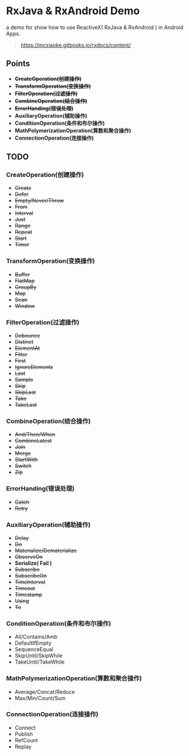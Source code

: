# RxJava & RxAndroid Demo

a demo for show how to use ReactiveX( RxJava & RxAndroid ) in Android Apps.
> https://mcxiaoke.gitbooks.io/rxdocs/content/

## Points

- ~~**CreateOperation(创建操作)**~~
- ~~**TransformOperation(变换操作)**~~
- ~~**FilterOperation(过滤操作)**~~
- ~~**CombineOperation(结合操作)**~~
- ~~**ErrorHanding(错误处理)**~~
- **AuxiliaryOperation(辅助操作)**
- **ConditionOperation(条件和布尔操作)**
- **MathPolymerizationOperation(算数和聚合操作)**
- **ConnectionOperation(连接操作)** 

## TODO

### CreateOperation(创建操作)

- ~~Create~~
- ~~Defer~~
- ~~Empty/Never/Throw~~
- ~~From~~
- ~~Interval~~
- ~~Just~~
- ~~Range~~
- ~~Repeat~~
- ~~Start~~
- ~~Timer~~

### TransformOperation(变换操作)

+ ~~Buffer~~
+ ~~FlatMap~~
+ ~~GroupBy~~
+ ~~Map~~
+ ~~Scan~~
+ ~~Window~~

### FilterOperation(过滤操作)

* ~~Debounce~~
* ~~Distinct~~
* ~~ElementAt~~
* ~~Filter~~
* ~~First~~
* ~~IgnoreElements~~
* ~~Last~~
* ~~Sample~~
* ~~Skip~~
* ~~SkipLast~~
* ~~Take~~
* ~~TakeLast~~

### CombineOperation(结合操作)

- ~~And/Then/When~~
- ~~CombineLatest~~
- ~~Join~~
- ~~Merge~~
- ~~StartWith~~
- ~~Switch~~
- ~~Zip~~

### ErrorHanding(错误处理)

+ ~~Catch~~
+ ~~Retry~~

### AuxiliaryOperation(辅助操作)
* ~~Delay~~
* ~~Do~~
* ~~Materialize/Dematerialize~~
* ~~ObserveOn~~
* **Serialize( Fail )** 
* ~~Subscribe~~
* ~~SubscribeOn~~
* ~~TimeInterval~~
* ~~Timeout~~
* ~~Timestamp~~
* ~~Using~~
* ~~To~~

### ConditionOperation(条件和布尔操作)

- All/Contains/Amb
- DefaultIfEmpty
- SequenceEqual
- SkipUntil/SkipWhile
- TakeUntil/TakeWhile

### MathPolymerizationOperation(算数和聚合操作)

+ Average/Concat/Reduce
+ Max/Min/Count/Sum

### ConnectionOperation(连接操作)

- Connect
- Publish
- RefCount
- Replay